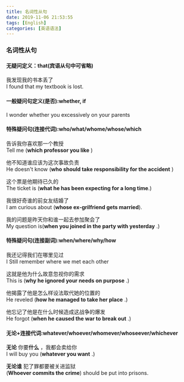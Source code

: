 ```yaml
---
title: 名词性从句
date: 2019-11-06 21:53:55
tags: [English]
categories: [英语语法]
---
```

### 名词性从句
#### 无疑问定义：that(宾语从句中可省略)
我发现我的书本丢了<br>
I found that my textbook is lost.<br>

#### 一般疑问句定义(是否):whether, if
I wonder whether you excessively on your parents <BR>

#### 特殊疑问句(连接代词):who/what/whome/whose/which
告诉我你喜欢那一个教授<br>
Tell me (**which professor you like** )<br>

他不知道谁应该为这次事故负责<Br>
He doesn't know (**who should take responsibility for the accident** )<br>

这个票是他期待已久的<BR>
The ticket is (**what he has been expecting for a long time**.)

我很好奇谁的前女友结婚了<BR>
I am curious about (**whose ex-grilfriend gets married**).

我的问题是昨天你和谁一起去参加聚会了<br>
My question is(**when you joined in the party with yesterday** .)

#### 特殊疑问句(连接副词):when/where/why/how

我还记得我们在哪里见过<br>
I Still remember where we met each other

这就是他为什么故意忽视你的需求<br>
This is (**why he ignored your needs on purpose** .)

他揭露了他是怎么样设法取代她的位置的<br>
He reveled (**how he managed to take her place** .)

他忘记了他是在什么时候造成这战争的爆发<BR>
He forgot (**when he caused the war to break out** .)
#### 无论+连接代词:whatever/whoever/whomever/whoseever/whichever
**无论** 你要**什么** ，我都会卖给你<BR>
I will buy you (**whatever you want** .)

**无论谁** 犯了罪都要被关进监狱<BR>
(**Whoever commits the crime**) should be put into prisons.


